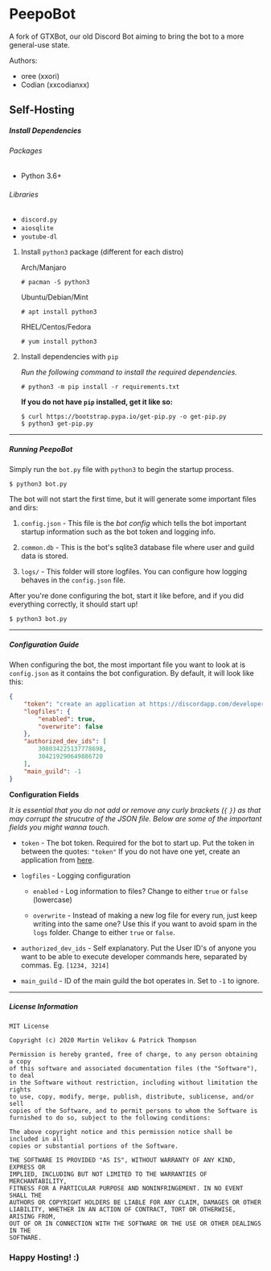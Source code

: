 # PeepoBot
A fork of GTXBot, our old Discord Bot aiming to bring the bot to a more general-use state.

Authors:
* oree (xxori)
* Codian (xxcodianxx)

## Self-Hosting
##### Install Dependencies
###### Packages
+ Python 3.6+
###### Libraries
+ ``discord.py``
+ ``aiosqlite``
+ ``youtube-dl``

1. Install ``python3`` package (different for each distro)

    Arch/Manjaro
    ```
    # pacman -S python3
    ```
    Ubuntu/Debian/Mint
    ```
    # apt install python3
    ```
    RHEL/Centos/Fedora
    ```
    # yum install python3
    ```

2. Install dependencies with ``pip``
    
    *Run the following command to install the required dependencies.*
    ```
    # python3 -m pip install -r requirements.txt
    ```
    
    **If you do not have ``pip`` installed, get it like so:**
    
    ```
    $ curl https://bootstrap.pypa.io/get-pip.py -o get-pip.py 
    $ python3 get-pip.py
    ```
   
---

 ##### Running PeepoBot
 
Simply run the ``bot.py`` file with ``python3`` to begin the startup process.
```
$ python3 bot.py
```
The bot will not start the first time, but it will generate some important files and dirs:
1. ``config.json`` - This file is the *bot config* which tells the bot important startup information such as the bot token and logging info.

2. ``common.db`` - This is the bot's sqlite3 database file where user and guild data is stored.

3. ``logs/`` - This folder will store logfiles. You can configure how logging behaves in the ``config.json`` file. 

After you're done configuring the bot, start it like before, and if you did everything correctly, it should start up!
```
$ python3 bot.py
```
---

##### Configuration Guide
When configuring the bot, the most important file you want to look at is `config.json` as it contains the bot configuration.
By default, it will look like this:

```json
{
    "token": "create an application at https://discordapp.com/developers/",
    "logfiles": {
        "enabled": true,
        "overwrite": false
    },
    "authorized_dev_ids": [
        308034225137778698,
        304219290649886720
    ],
    "main_guild": -1
}
```

**Configuration Fields**

*It is essential that you do not add or remove any curly brackets (`{` `}`) as that may corrupt the strucutre of the*
*JSON file. Below are some of the important fields you might wanna touch.*


* `token` - The bot token. Required for the bot to start up. Put the token in between the quotes: `"token"`
If you do not have one yet, create an application from [here](https://discordapp.com/developers/applications).

* `logfiles` - Logging configuration
    * `enabled` - Log information to files? Change to either `true` or `false` (lowercase)
    
    * `overwrite` - Instead of making a new log file for every run, just keep writing into the same one? 
    Use this if you want to avoid spam in the `logs` folder. Change to either `true` or `false`. 

* `authorized_dev_ids` - Self explanatory. Put the User ID's of anyone you want to be able to execute developer
commands here, separated by commas. Eg. `[1234, 3214]`

* `main_guild` - ID of the main guild the bot operates in. Set to `-1` to ignore.

---
##### License Information
```
MIT License

Copyright (c) 2020 Martin Velikov & Patrick Thompson

Permission is hereby granted, free of charge, to any person obtaining a copy
of this software and associated documentation files (the "Software"), to deal
in the Software without restriction, including without limitation the rights
to use, copy, modify, merge, publish, distribute, sublicense, and/or sell
copies of the Software, and to permit persons to whom the Software is
furnished to do so, subject to the following conditions:

The above copyright notice and this permission notice shall be included in all
copies or substantial portions of the Software.

THE SOFTWARE IS PROVIDED "AS IS", WITHOUT WARRANTY OF ANY KIND, EXPRESS OR
IMPLIED, INCLUDING BUT NOT LIMITED TO THE WARRANTIES OF MERCHANTABILITY,
FITNESS FOR A PARTICULAR PURPOSE AND NONINFRINGEMENT. IN NO EVENT SHALL THE
AUTHORS OR COPYRIGHT HOLDERS BE LIABLE FOR ANY CLAIM, DAMAGES OR OTHER
LIABILITY, WHETHER IN AN ACTION OF CONTRACT, TORT OR OTHERWISE, ARISING FROM,
OUT OF OR IN CONNECTION WITH THE SOFTWARE OR THE USE OR OTHER DEALINGS IN THE
SOFTWARE.
```

### Happy Hosting! :)
